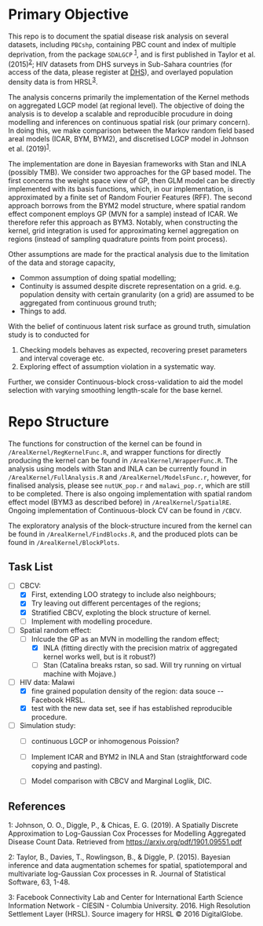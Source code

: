 # Primary Objective

This repo is to document the spatial disease risk analysis on several datasets, including `PBCshp`, containing PBC count and index of multiple deprivation, from the package `SDALGCP` <sup>[1](#fnt1)</sup>, and is first published in Taylor et al. (2015)<sup>[2](#fnt2)</sup>; HIV datasets from DHS surveys in Sub-Sahara countries (for access of the data, please register at [DHS](https://www.dhsprogram.com/)), and overlayed population density data is from HRSL<sup>[3](#fnt3)</sup>.  

The analysis concerns primarily the implementation of the Kernel methods on aggregated LGCP model (at regional level). The objective of doing the analysis is to develop a scalable and reproducible procudure in doing modelling and inferences on continuous spatial risk (our primary concern). In doing this, we make comparison between the Markov random field based areal models (ICAR, BYM, BYM2), and discretised LGCP model in Johnson et al. (2019)<sup>[1](#fnt1)</sup>. 

The implementation are done in Bayesian frameworks with Stan and INLA (possibly TMB). We consider two approaches for the GP based model. The first concerns the weight space view of GP, then GLM model can be directly implemented with its basis functions, which, in our implementation, is approximated by a finite set of Random Fourier Features (RFF). The second approach borrows from the BYM2 model structure, where spatial random effect component employs GP (MVN for a sample) instead of ICAR. We therefore refer this approach as BYM3. Notably, when constructing the kernel, grid integration is used for approximating kernel aggregation on regions (instead of sampling quadrature points from point process).

Other assumptions are made for the practical analysis due to the limitation of the data and storage capacity, 
* Common assumption of doing spatial modelling;
* Continuity is assumed despite discrete representation on a grid. e.g. population density with certain granularity (on a grid) are assumed to be aggregated from continuous ground truth; 
* Things to add.

With the belief of continuous latent risk surface as ground truth, simulation study is to conducted for
1. Checking models behaves as expected, recovering preset parameters and interval coverage etc.
2. Exploring effect of assumption violation in a systematic way. 

Further, we consider Continuous-block cross-validation to aid the model selection with varying smoothing length-scale for the base kernel.

# Repo Structure

The functions for construction of the kernel can be found in `/ArealKernel/RegKernelFunc.R`, and wrapper functions for directly producing the kernel can be found in `/ArealKernel/WrapperFunc.R`.  The analysis using models with Stan and INLA can be currently found in `/ArealKernel/FullAnalysis.R` and `/ArealKernel/ModelsFunc.r`, however, for finalised analysis, please see `nutUK_pop.r` and `malawi_pop.r`, which are still to be completed.
There is also ongoing implementation with spatial random effect model (BYM3 as described before) in `/ArealKernel/SpatialRE`. Ongoing implementation of Continuous-block CV can be found in `/CBCV`.

The exploratory analysis of the block-structure incured from the kernel can be found in `/ArealKernel/FindBlocks.R`, and the produced plots can be found in `/ArealKernel/BlockPlots`. 


## Task List
- [ ] CBCV: 
    - [x] First, extending LOO strategy to include also neighbours;
    - [x] Try leaving out different percentages of the regions;
    - [x] Stratified CBCV, exploting the block structure of kernel.
    - [ ] Implement with modelling procedure.
- [ ] Spatial random effect: 
    - [ ] Inlcude the GP as an MVN in modelling the random effect;
        - [x] INLA (fitting directly with the precision matrix of aggregated kernel works well, but is it robust?)
        - [ ] Stan (Catalina breaks rstan, so sad. Will try running on virtual machine with Mojave.)
- [ ] HIV data: Malawi 
    - [x] fine grained population density of the region: data souce -- Facebook HRSL.
    - [x] test with the new data set, see if has established reproducible procedure.
- [ ] Simulation study: 
    - [ ] continuous LGCP or inhomogenous Poission?
    - [ ] Implement ICAR and BYM2 in INLA and Stan (straightforward code copying and pasting).
    - [ ] Model comparison with CBCV and Marginal Loglik, DIC.


## References
<a name="fnt1">1</a>: Johnson, O. O., Diggle, P., & Chicas, E. G. (2019). A Spatially Discrete Approximation to Log-Gaussian Cox Processes for Modelling Aggregated Disease Count Data. Retrieved from https://arxiv.org/pdf/1901.09551.pdf

<a name="fnt2">2</a>: Taylor, B., Davies, T., Rowlingson, B., & Diggle, P. (2015). Bayesian inference and data augmentation schemes for spatial, spatiotemporal and multivariate log-Gaussian Cox processes in R. Journal of Statistical Software, 63, 1-48.

<a name="fnt3">3</a>: Facebook Connectivity Lab and Center for International Earth Science Information Network - CIESIN - Columbia University. 2016. High Resolution Settlement Layer (HRSL). Source imagery for HRSL © 2016 DigitalGlobe. 
